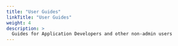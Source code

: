 ```yaml
---
title: "User Guides"
linkTitle: "User Guides"
weight: 4
description: >
  Guides for Application Developers and other non-admin users
---
```

